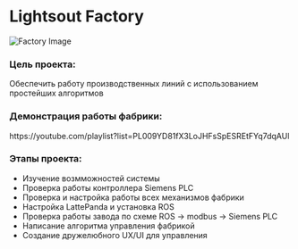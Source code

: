 # Lightsout Factory

![Factory Image](./misc/factory.png)

<h3><b>Цель проекта:</b></h3>
Обеспечить работу производственных линий с использованием простейших алгоритмов

<br>

<h3><b>Демонстрация работы фабрики:</b></h3>
https://youtube.com/playlist?list=PL009YD81fX3LoJHFsSpESREtFYq7dqAUl

<br>

<h3><b>Этапы проекта:</b></h3>
<ul>
  <li>Изучение возмможностей системы</li>
  <li>Проверка работы контроллера Siemens PLC</li>
  <li>Проверка и настройка работы всех механизмов фабрики</li>
  <li>Настройка LattePanda и установка ROS</li>
  <li>Проверка работы завода по схеме ROS -> modbus -> Siemens PLC</li>
  <li>Написание алгоритма управления фабрикой</li>
  <li>Создание дружелюбного UX/UI для управления</li>
</ul>
